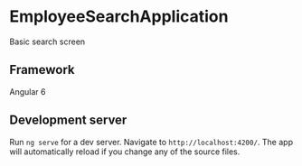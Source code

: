 # EmployeeSearchApplication

Basic search screen

## Framework
Angular 6

## Development server

Run `ng serve` for a dev server. Navigate to `http://localhost:4200/`. The app will automatically reload if you change any of the source files.
